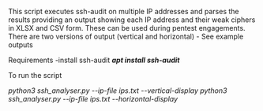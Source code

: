 This script executes ssh-audit on multiple IP addresses and parses the results providing an output showing each IP address and their weak ciphers in XLSX and CSV form. These can be used during pentest engagements.
There are two versions of output (vertical and horizontal) - See example outputs

Requirements -install ssh-audit 
_**apt install ssh-audit**_

To run the script

_python3 ssh_analyser.py --ip-file ips.txt --vertical-display
python3 ssh_analyser.py --ip-file ips.txt --horizontal-display_



